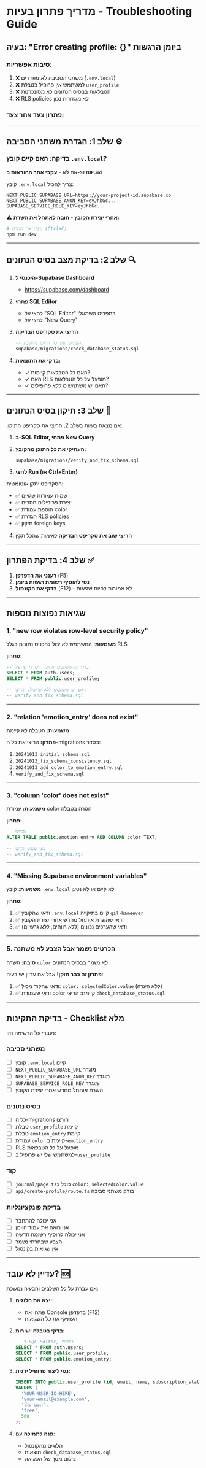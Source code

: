 # מדריך פתרון בעיות - Troubleshooting Guide

## בעיה: "Error creating profile: {}" ביומן הרגשות

### סיבות אפשריות:
1. ❌ משתני הסביבה לא מוגדרים (`.env.local`)
2. ❌ למשתמש אין פרופיל בטבלת `user_profile`
3. ❌ הטבלאות בבסיס הנתונים לא מסונכרנות
4. ❌ RLS policies לא מוגדרות נכון

### פתרון צעד אחר צעד:

---

## שלב 1: הגדרת משתני הסביבה ⚙️

### בדיקה: האם קיים קובץ `.env.local`?
אם לא - **עקבי אחר ההוראות ב-`SETUP.md`**

קובץ `.env.local` צריך להכיל:
```env
NEXT_PUBLIC_SUPABASE_URL=https://your-project-id.supabase.co
NEXT_PUBLIC_SUPABASE_ANON_KEY=eyJhbGc...
SUPABASE_SERVICE_ROLE_KEY=eyJhbGc...
```

⚠️ **אחרי יצירת הקובץ - חובה לאתחל את השרת:**
```bash
# עצרי את השרת (Ctrl+C)
npm run dev
```

---

## שלב 2: בדיקת מצב בסיס הנתונים 🔍

1. **היכנסי ל-Supabase Dashboard**
   - https://supabase.com/dashboard
   
2. **פתחי SQL Editor**
   - לחצי על "SQL Editor" בתפריט השמאלי
   - לחצי על "New Query"

3. **הריצי את סקריפט הבדיקה**
   ```sql
   -- העתיקי את כל התוכן מהקובץ:
   supabase/migrations/check_database_status.sql
   ```
   
4. **בדקי את התוצאות:**
   - ✓ האם כל הטבלאות קיימות?
   - ✓ האם RLS מופעל על כל הטבלאות?
   - ✓ האם יש משתמשים ללא פרופילים?

---

## שלב 3: תיקון בסיס הנתונים 🔧

אם מצאת בעיות בשלב 2, הריצי את סקריפט התיקון:

1. **ב-SQL Editor, פתחי New Query**

2. **העתיקי את כל התוכן מהקובץ:**
   ```
   supabase/migrations/verify_and_fix_schema.sql
   ```

3. **לחצי Run (או Ctrl+Enter)**

הסקריפט יתקן אוטומטית:
- ✅ שמות עמודות שגויים
- ✅ יצירת פרופילים חסרים
- ✅ הוספת עמודת color
- ✅ הגדרת RLS policies
- ✅ תיקון foreign keys

4. **הריצי שוב את סקריפט הבדיקה** לאימות שהכל תקין

---

## שלב 4: בדיקת הפתרון ✅

1. **רענני את הדפדפן** (F5)
2. **נסי להוסיף רשומת רגשות ביומן**
3. **בדקי את הקונסול** (F12) - לא אמורות להיות שגיאות

---

## שגיאות נפוצות נוספות

### 1. "new row violates row-level security policy"

**משמעות:** המשתמש לא יכול להכניס נתונים בגלל RLS

**פתרון:**
```sql
-- בדקי שהמשתמש מחובר ויש לו פרופיל:
SELECT * FROM auth.users;
SELECT * FROM public.user_profile;

-- אם יש משתמש ללא פרופיל, הריצי:
-- verify_and_fix_schema.sql
```

---

### 2. "relation 'emotion_entry' does not exist"

**משמעות:** הטבלה לא קיימת

**פתרון:** הריצי את כל ה-migrations בסדר:
1. `20241013_initial_schema.sql`
2. `20241013_fix_schema_consistency.sql`
3. `20241013_add_color_to_emotion_entry.sql`
4. `verify_and_fix_schema.sql`

---

### 3. "column 'color' does not exist"

**משמעות:** עמודת color חסרה בטבלה

**פתרון:**
```sql
-- הריצי:
ALTER TABLE public.emotion_entry ADD COLUMN color TEXT;

-- או פשוט הריצי:
-- verify_and_fix_schema.sql
```

---

### 4. "Missing Supabase environment variables"

**משמעות:** קובץ `.env.local` לא קיים או לא נטען

**פתרון:**
1. ✅ ודאי שהקובץ `.env.local` קיים בתיקייה `gil-hameever`
2. ✅ ודאי שהשרת אותחל מחדש אחרי יצירת הקובץ
3. ✅ ודאי שהערכים נכונים (ללא רווחים, ללא גרשיים)

---

### 5. הכרטיס נשמר אבל הצבע לא משתנה

**סיבה:** השדה `color` לא נשמר בבסיס הנתונים

**פתרון זה כבר תוקן!** אבל אם עדיין יש בעיה:
1. ✅ ודאי שהקוד מכיל: `color: selectedColor.value` (ללא הערה)
2. ✅ ודאי שעמודת color קיימת: הריצי `check_database_status.sql`

---

## בדיקת התקינות - Checklist מלא

נעברי על הרשימה הזו:

### משתני סביבה
- [ ] קובץ `.env.local` קיים
- [ ] `NEXT_PUBLIC_SUPABASE_URL` מוגדר
- [ ] `NEXT_PUBLIC_SUPABASE_ANON_KEY` מוגדר
- [ ] `SUPABASE_SERVICE_ROLE_KEY` מוגדר
- [ ] השרת אותחל מחדש אחרי יצירת הקובץ

### בסיס נתונים
- [ ] כל ה-migrations הורצו
- [ ] טבלת `user_profile` קיימת
- [ ] טבלת `emotion_entry` קיימת
- [ ] עמודת `color` קיימת ב-`emotion_entry`
- [ ] RLS מופעל על כל הטבלאות
- [ ] למשתמש שלי יש פרופיל ב-`user_profile`

### קוד
- [ ] `journal/page.tsx` כולל `color: selectedColor.value`
- [ ] `api/create-profile/route.ts` בודק משתני סביבה

### בדיקת פונקציונליות
- [ ] אני יכולה להתחבר
- [ ] אני רואה את עמוד היומן
- [ ] אני יכולה להוסיף רשומה חדשה
- [ ] הצבע שבחרתי נשמר
- [ ] אין שגיאות בקונסול

---

## עדיין לא עובד? 🆘

אם עברת על כל השלבים והבעיה נמשכת:

1. **ייצא את הלוגים:**
   - פתחי את Console בדפדפן (F12)
   - העתיקי את כל השגיאות

2. **בדקי בטבלה ישירות:**
   ```sql
   -- ב-SQL Editor, הריצי:
   SELECT * FROM auth.users;
   SELECT * FROM public.user_profile;
   SELECT * FROM public.emotion_entry;
   ```

3. **נסי ליצור פרופיל ידנית:**
   ```sql
   INSERT INTO public.user_profile (id, email, name, subscription_status, current_tokens)
   VALUES (
     'YOUR-USER-ID-HERE',
     'your-email@example.com',
     'השם שלך',
     'free',
     500
   );
   ```

4. **פנה לתמיכה** עם:
   - הלוגים מהקונסול
   - תוצאות `check_database_status.sql`
   - צילום מסך של השגיאה

